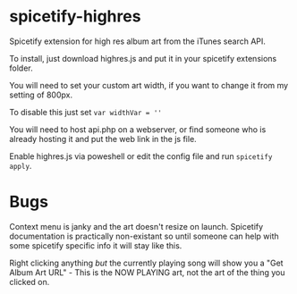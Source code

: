 # spicetify-highres
Spicetify extension for high res album art from the iTunes search API.

To install, just download highres.js and put it in your spicetify extensions folder. 

You will need to set your custom art width, if you want to change it from my setting of 800px. 

To disable this just set `var widthVar = ''`

You will need to host api.php on a webserver, or find someone who is already hosting it and put the web link in the js file.

Enable highres.js via poweshell or edit the config file and run `spicetify apply`.


# Bugs

Context menu is janky and the art doesn't resize on launch. Spicetify documentation is practically non-existant so until someone can help with some spicetify specific info it will stay like this. 

Right clicking anything *but* the currently playing song will show you a "Get Album Art URL" - This is the NOW PLAYING art, not the art of the thing you clicked on.
